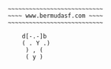 ```
 ~~~~~~~~~~~~~~~~~~~~~~~~~~~
 ~~~~ www.bermudasf.com ~~~~
 ~~~~~~~~~~~~~~~~~~~~~~~~~~~

     d[-.-]b
     ( . Y .)
      ) , (
      ( y )
```
